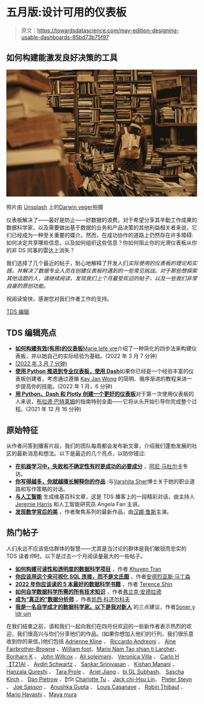 # 五月版:设计可用的仪表板

> 原文：<https://towardsdatascience.com/may-edition-designing-usable-dashboards-85bd73b75f97>

## 如何构建能激发良好决策的工具

![](img/26dc8c6ad828c5a8df82f894f2cabe21.png)

照片由 [Unsplash](https://unsplash.com?utm_source=medium&utm_medium=referral) 上的[Darwin veger](https://unsplash.com/@darwiiiin?utm_source=medium&utm_medium=referral)拍摄

仪表板解决了——最好是防止——好数据的浪费。对于希望分享其辛勤工作成果的数据科学家，以及需要做出基于数据的业务和产品决策的其他利益相关者来说，它们已经成为一种至关重要的媒介。然而，在成功协作的道路上仍然存在许多障碍:如何决定共享哪些信息，以及如何组织这些信息？你如何阻止你的光滑仪表板从你的非 DS 同事的雷达上消失？

我们选择了几个最近的帖子，耐心地解释了开发人们*实际使用的仪表板的理论和实践，并解决了数据专业人员在创建仪表板时遇到的一些常见挑战。对于那些想探索其他话题的人，请继续阅读，发现我们上个月最受欢迎的帖子，以及一些我们非常自豪的原创功能。*

祝阅读愉快，感谢您对我们作者工作的支持。

[TDS 编辑](https://medium.com/u/7e12c71dfa81?source=post_page-----85bd73b75f97--------------------------------)

## TDS 编辑亮点

*   [**如何构建有效(有用)的仪表板**](/how-to-build-effective-and-useful-dashboards-711759534639)[Marie lefe vre](https://medium.com/u/2a04bf49928f?source=post_page-----85bd73b75f97--------------------------------)介绍了一种简化的四步法来构建仪表板，并以她自己的实际经验为基础。(2022 年 3 月 7 分钟)
*   [(2022 年 3 月 7 分钟)](https://medium.com/towards-data-science/the-dos-and-donts-of-dashboard-design-2beefd5cc575)
*   [**使用 Python 推进到专业仪表板，使用 Dash**](/advancing-to-professional-dashboard-with-python-using-dash-and-plotly-1e8e5aa4c668)如果你已经是一个经验丰富的仪表板创建者，考虑通过遵循 [Kay Jan Wong](https://medium.com/u/fee8693930fb?source=post_page-----85bd73b75f97--------------------------------) 的简明、循序渐进的教程来进一步提高你的技能。(2022 年 1 月，6 分钟)
*   [**用 Python、Dash 和 Plotly 创建一个更好的仪表板**](/creating-a-better-dashboard-with-python-dash-and-plotly-80dfb4269882)对于第一次使用仪表板的人来说，[布拉德·巴特莱姆](https://medium.com/u/400f79169eff?source=post_page-----85bd73b75f97--------------------------------)的指南特别全面——它将从头开始引导你完成整个过程。(2021 年 12 月 16 分钟)

## 原始特征

从作者问答到播客片段，我们的团队每周都会发布新文章，介绍我们蓬勃发展的社区的最新消息和想法。以下是最近的几个亮点，以防你错过:

*   [**在机器学习中，失败和不确定性有时是成功的必要成分**](/in-machine-learning-failure-and-uncertainty-are-sometimes-necessary-ingredients-for-success-62d969050866) ，[阿尼·马杜尔卡](https://medium.com/u/c9b0adccc01d?source=post_page-----85bd73b75f97--------------------------------)专访。
*   [**你写得越多，你就越擅长解释你的作品**](/the-more-you-write-the-better-you-are-at-explaining-your-work-708be316defc) :与[Varshita Sher](https://medium.com/u/f8ca36def59?source=post_page-----85bd73b75f97--------------------------------)博士关于她的职业道路和写作策略的对话。
*   [**与人工智能**](/generating-wikipedia-articles-with-ai-995436c9f95f) 生成维基百科文章，这是 TDS 播客上的一段精彩对话，由主持人 [Jeremie Harris](https://medium.com/u/59564831d1eb?source=post_page-----85bd73b75f97--------------------------------) 和人工智能研究员 Angela Fan 主讲。
*   [**发现数学背后的美**](/finding-beauty-behind-all-the-math-844c8e39472d) ，作者聚焦系列的最新作品，由[汉娜·鲁斯](https://medium.com/u/45a9e3b70a2?source=post_page-----85bd73b75f97--------------------------------)主演。

## 热门帖子

人们永远不应该低估群体的智慧——尤其是当讨论的群体是我们敏锐而忠实的 TDS 读者*你*时。以下是过去一个月阅读量最大的一些帖子。

*   [**如何构建可读性和透明度的数据科学项目**](/how-to-structure-a-data-science-project-for-readability-and-transparency-360c6716800) ，作者 [Khuyen Tran](https://medium.com/u/84a02493194a?source=post_page-----85bd73b75f97--------------------------------)
*   [**你应该用这个来可视化 SQL 连接，而不是文氏图**](/you-should-use-this-to-visualize-sql-joins-instead-of-venn-diagrams-ede15f9583fc) ，作者[安德烈亚斯·马丁森](https://medium.com/u/f6366993e3b5?source=post_page-----85bd73b75f97--------------------------------)
*   [**2022 年你应该读的 5 本最好的数据科学书籍**](/the-5-best-data-science-books-you-should-read-in-2022-9209616c203f) ，作者 [Terence Shin](https://medium.com/u/360a9d4d19ab?source=post_page-----85bd73b75f97--------------------------------)
*   [**如何自学数据科学所需的所有技术知识**](/how-to-self-study-all-the-technical-stuff-you-need-for-data-science-62e4b8b8152f) ，作者[弗兰克·安德拉德](https://medium.com/u/fb44e21903f3?source=post_page-----85bd73b75f97--------------------------------)
*   [**成为“真正的”数据分析师**](/becoming-a-real-data-analyst-dcaf5f48bc34) ，作者[凯西·科济尔科夫](https://medium.com/u/2fccb851bb5e?source=post_page-----85bd73b75f97--------------------------------)
*   [**我是一名自学成才的数据科学家。以下是我对新人**](/im-a-self-taught-data-scientist-here-are-my-3-suggestions-for-newcomers-5f5d54e597a8) 的三点建议，作者[Soner y ldr um](https://medium.com/u/2cf6b549448?source=post_page-----85bd73b75f97--------------------------------)

在我们结束之前，请和我们一起向我们在四月份欢迎的一些新作者表示热烈的欢迎，我们很高兴与你们分享他们的作品。(如果你想加入他们的行列，我们很乐意收到你的来信。)他们包括 [Adrienne Kline](https://medium.com/u/7cd59d41e4d7?source=post_page-----85bd73b75f97--------------------------------) 、 [Riccardo Andreoni](https://medium.com/u/76784541161c?source=post_page-----85bd73b75f97--------------------------------) 、 [Aine Fairbrother-Browne](https://medium.com/u/f1056428905d?source=post_page-----85bd73b75f97--------------------------------) 、[William foot](https://medium.com/u/805cf4020d74?source=post_page-----85bd73b75f97--------------------------------)、[Mario Nam Tao shian ti Larcher](https://medium.com/u/cd2b72f39ad4?source=post_page-----85bd73b75f97--------------------------------)、 [Boriharn K](https://medium.com/u/e20a7f1ba78f?source=post_page-----85bd73b75f97--------------------------------) 、 [John Willcox](https://medium.com/u/79bc72438a69?source=post_page-----85bd73b75f97--------------------------------) 、[Ali soleimani](https://medium.com/u/f3a5f77e2245?source=post_page-----85bd73b75f97--------------------------------)、 [Veronica Villa](https://medium.com/u/57c69c050f66?source=post_page-----85bd73b75f97--------------------------------) 、 [Carlo H 【T21AI](https://medium.com/u/52c87f77c5a1?source=post_page-----85bd73b75f97--------------------------------) 、 [Aydin Schwartz](https://medium.com/u/d94d711eed0a?source=post_page-----85bd73b75f97--------------------------------) 、 [Sankar Srinivasan](https://medium.com/u/9c1518365372?source=post_page-----85bd73b75f97--------------------------------) 、 [Kishan Manani](https://medium.com/u/2497691d4d1e?source=post_page-----85bd73b75f97--------------------------------) 、 [Hanzala Qureshi](https://medium.com/u/467270b83111?source=post_page-----85bd73b75f97--------------------------------) 、 [Tara Prole](https://medium.com/u/5ccc73dae224?source=post_page-----85bd73b75f97--------------------------------) 、 [Ariel Jiang](https://medium.com/u/92c0f3ada823?source=post_page-----85bd73b75f97--------------------------------) 、[bi GL Subhash](https://medium.com/u/3cff5f78d221?source=post_page-----85bd73b75f97--------------------------------)、 [Sascha Kirch](https://medium.com/u/5c38dace9d5e?source=post_page-----85bd73b75f97--------------------------------) 、 [Dan Pietrow](https://medium.com/u/f0636962dd83?source=post_page-----85bd73b75f97--------------------------------) 、【t5t [Charlotte Tu](https://medium.com/u/4196c2bfc3b?source=post_page-----85bd73b75f97--------------------------------) 、[Jack chi-Hsu Lin](https://medium.com/u/61758d129bdd?source=post_page-----85bd73b75f97--------------------------------)、 [Pieter Steyn](https://medium.com/u/41397dbd3d19?source=post_page-----85bd73b75f97--------------------------------) 、 [Joe Sasson](https://medium.com/u/32a49c3f499a?source=post_page-----85bd73b75f97--------------------------------) 、 [Anushka Gupta](https://medium.com/u/bd164c6cfac0?source=post_page-----85bd73b75f97--------------------------------) 、 [Louis Casanave](https://medium.com/u/a25bdaa6a5ad?source=post_page-----85bd73b75f97--------------------------------) 、 [Robin Thibaut](https://medium.com/u/7e56039e626c?source=post_page-----85bd73b75f97--------------------------------) 、 [Mario Hayashi](https://medium.com/u/f14e7507b476?source=post_page-----85bd73b75f97--------------------------------) 、[Maya mura](https://medium.com/u/d2082e3d715d?source=post_page-----85bd73b75f97--------------------------------)